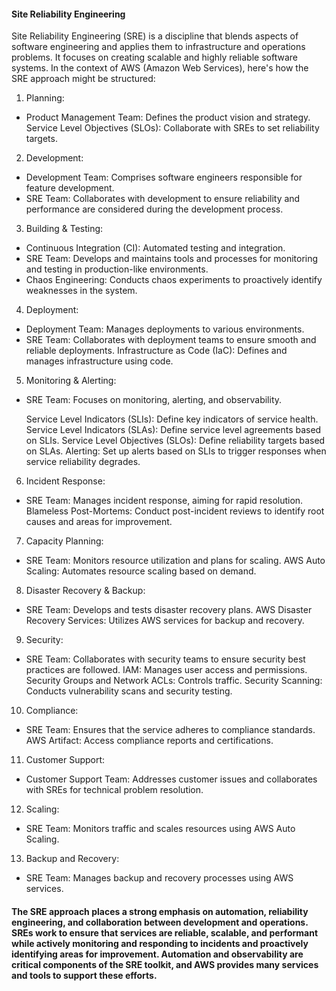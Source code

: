 #### Site Reliability Engineering ####

Site Reliability Engineering (SRE) is a discipline that blends aspects of software engineering and applies them to infrastructure and operations problems. It focuses on creating scalable and highly reliable software systems. In the context of AWS (Amazon Web Services), here's how the SRE approach might be structured:

1. Planning:

* Product Management Team: Defines the product vision and strategy.
  Service Level Objectives (SLOs): Collaborate with SREs to set reliability targets.

2. Development:

* Development Team: Comprises software engineers responsible for feature development.
* SRE Team: Collaborates with development to ensure reliability and performance are considered during the development process.

3. Building & Testing:

*  Continuous Integration (CI): Automated testing and integration.
*  SRE Team: Develops and maintains tools and processes for monitoring and testing in production-like environments.
*  Chaos Engineering: Conducts chaos experiments to proactively identify weaknesses in the system.

4. Deployment:

*  Deployment Team: Manages deployments to various environments.
*  SRE Team: Collaborates with deployment teams to ensure smooth and reliable deployments.
   Infrastructure as Code (IaC): Defines and manages infrastructure using code.

5. Monitoring & Alerting:

* SRE Team: Focuses on monitoring, alerting, and observability.
  
  Service Level Indicators (SLIs): Define key indicators of service health.
  Service Level Indicators (SLAs): Define service level agreements based on SLIs.
  Service Level Objectives (SLOs): Define reliability targets based on SLAs.
  Alerting: Set up alerts based on SLIs to trigger responses when service reliability degrades.

6. Incident Response:

* SRE Team: Manages incident response, aiming for rapid resolution.
  Blameless Post-Mortems: Conduct post-incident reviews to identify root causes and areas for improvement.

7. Capacity Planning:

* SRE Team: Monitors resource utilization and plans for scaling.
  AWS Auto Scaling: Automates resource scaling based on demand.

8. Disaster Recovery & Backup:

* SRE Team: Develops and tests disaster recovery plans.
  AWS Disaster Recovery Services: Utilizes AWS services for backup and recovery.

9. Security:

* SRE Team: Collaborates with security teams to ensure security best practices are followed.
  IAM: Manages user access and permissions.
  Security Groups and Network ACLs: Controls traffic.
  Security Scanning: Conducts vulnerability scans and security testing.

10. Compliance:

* SRE Team: Ensures that the service adheres to compliance standards.
  AWS Artifact: Access compliance reports and certifications.

11. Customer Support:

* Customer Support Team: Addresses customer issues and collaborates with SREs for technical problem resolution.

12. Scaling:

*  SRE Team: Monitors traffic and scales resources using AWS Auto Scaling.

13. Backup and Recovery:

* SRE Team: Manages backup and recovery processes using AWS services.


#### The SRE approach places a strong emphasis on automation, reliability engineering, and collaboration between development and operations. SREs work to ensure that services are reliable, scalable, and performant while actively monitoring and responding to incidents and proactively identifying areas for improvement. Automation and observability are critical components of the SRE toolkit, and AWS provides many services and tools to support these efforts. ###